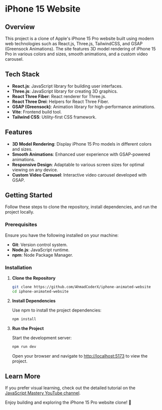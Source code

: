 # iPhone 15 Website

## Overview

This project is a clone of Apple's iPhone 15 Pro website built using modern web technologies such as React.js, Three.js, TailwindCSS, and GSAP (Greensock Animations). The site features 3D model rendering of iPhone 15 Pro in various colors and sizes, smooth animations, and a custom video carousel.

## Tech Stack

- **React.js**: JavaScript library for building user interfaces.
- **Three.js**: JavaScript library for creating 3D graphics.
- **React Three Fiber**: React renderer for Three.js.
- **React Three Drei**: Helpers for React Three Fiber.
- **GSAP (Greensock)**: Animation library for high-performance animations.
- **Vite**: Frontend build tool.
- **Tailwind CSS**: Utility-first CSS framework.

## Features

- **3D Model Rendering**: Display iPhone 15 Pro models in different colors and sizes.
- **Smooth Animations**: Enhanced user experience with GSAP-powered animations.
- **Responsive Design**: Adaptable to various screen sizes for optimal viewing on any device.
- **Custom Video Carousel**: Interactive video carousel developed with GSAP.

## Getting Started

Follow these steps to clone the repository, install dependencies, and run the project locally.

### Prerequisites

Ensure you have the following installed on your machine:

- **Git**: Version control system.
- **Node.js**: JavaScript runtime.
- **npm**: Node Package Manager.

### Installation

1. **Clone the Repository**

   ```bash
   git clone https://github.com/AhmadCoderX/iphone-animated-website
   cd iphone-animated-website
   ```

2. **Install Dependencies**

   Use npm to install the project dependencies:

   ```bash
   npm install
   ```

3. **Run the Project**

   Start the development server:

   ```bash
   npm run dev
   ```

   Open your browser and navigate to [http://localhost:5173](http://localhost:5173) to view the project.

## Learn More

If you prefer visual learning, check out the detailed tutorial on the [JavaScript Mastery YouTube channel](https://youtu.be/kRQbRAJ4-Fs).

Enjoy building and exploring the iPhone 15 Pro website clone! 🚀
